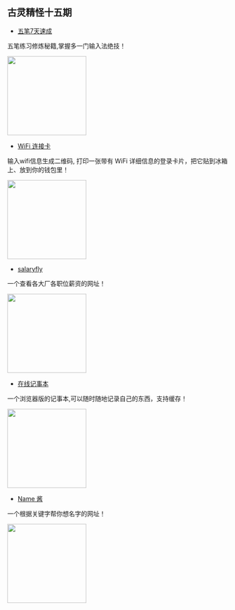 <!--
 * @Author: caixin
 * @Date: 2021-12-29 11:09:56
 * @LastEditTime: 2021-12-29 11:18:23
 * @LastEditors: Please set LastEditors
 * @Description: 打开koroFileHeader查看配置 进行设置: https://github.com/OBKoro1/koro1FileHeader/wiki/%E9%85%8D%E7%BD%AE
 * @FilePath: \docsify\docs\articles\fun\f15.md
-->
古灵精怪十五期
---

- [五笔7天速成](https://wubi.yantuz.cn/)

五笔练习修炼秘籍,掌握多一门输入法绝技！

<img width="180px" bor src="//cdn.jsdelivr.net/gh/13160692449/pics-storage/f15120211229.png">

- [WiFi 连接卡](https://wificard.io/)

输入wifi信息生成二维码, 打印一张带有 WiFi 详细信息的登录卡片，把它贴到冰箱上、放到你的钱包里！

<img width="180px" bor src="//cdn.jsdelivr.net/gh/13160692449/pics-storage/f15220211229.png">

- [salaryfly](https://salaryfly.com/)

一个查看各大厂各职位薪资的网址！

<img width="180px" bor src="//cdn.jsdelivr.net/gh/13160692449/pics-storage/f15320211229.png">

- [在线记事本](https://note.ms/youquhome)

一个浏览器版的记事本,可以随时随地记录自己的东西，支持缓存！

<img width="180px" bor src="//cdn.jsdelivr.net/gh/13160692449/pics-storage/f15420211229.png">

- [Name 酱](https://jiang.niucodata.com/)

一个根据关键字帮你想名字的网址！

<img width="180px" bor src="//cdn.jsdelivr.net/gh/13160692449/pics-storage/f15520211229.png">